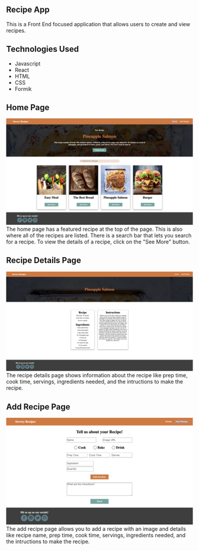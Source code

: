 ## Recipe App
This is a Front End focused application that allows users to create and view recipes.

## Technologies Used
- Javascript
- React
- HTML
- CSS
- Formik

## Home Page
![Home Page](./home.png)
The home page has a featured recipe at the top of the page. This is also where all of the recipes are listed. There is a search bar that lets you search for a recipe. To view the details of a recipe, click on the "See More" button.

## Recipe Details Page
![Recipe Details Page](./recipe.png)
The recipe details page shows information about the recipe like prep time, cook time, servings, ingredients needed, and the intructions to make the recipe.

## Add Recipe Page
![Add Recipe Page](./add.png)
The add recipe page allows you to add a recipe with an image and details like recipe name, prep time, cook time, servings, ingredients needed, and the intructions to make the recipe.